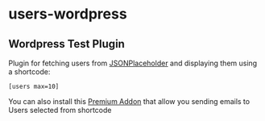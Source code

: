 # users-wordpress

## Wordpress Test Plugin

Plugin for fetching users from [JSONPlaceholder](https://jsonplaceholder.typicode.com/) and displaying them using a shortcode:

`
[users max=10]
`

You can also install this [Premium Addon](https://github.com/TheBanusco10/users-newsletter) that allow you sending emails to Users selected from shortcode
